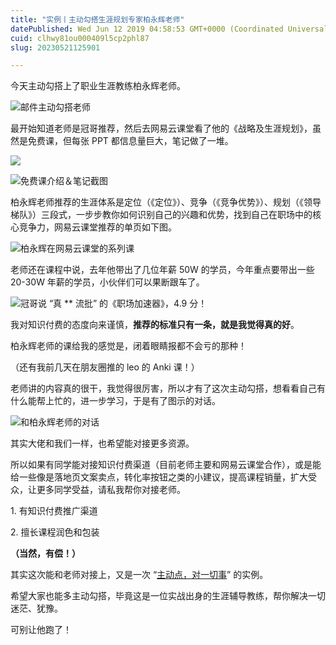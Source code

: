 ```yaml
---
title: "实例丨主动勾搭生涯规划专家柏永辉老师"
datePublished: Wed Jun 12 2019 04:58:53 GMT+0000 (Coordinated Universal Time)
cuid: clhwy81ou000409l5cp2phl87
slug: 20230521125901

---
```


今天主动勾搭上了职业生涯教练柏永辉老师。

![邮件主动勾搭老师](https://cdn.hashnode.com/res/hashnode/image/upload/v1684645030170/b6050775-a5a3-485d-96ad-fefda3c67877.png)

最开始知道老师是冠哥推荐，然后去网易云课堂看了他的《战略及生涯规划》，虽然是免费课，但每张 PPT 都信息量巨大，笔记做了一堆。

![](https://cdn.hashnode.com/res/hashnode/image/upload/v1684645042605/282b4e92-18b9-4507-b73e-65c4276d8fe5.jpeg)

![免费课介绍＆笔记截图](https://cdn.hashnode.com/res/hashnode/image/upload/v1684645047108/01c5c03f-aed4-4818-a6be-f9b440d06c5e.jpeg)

柏永辉老师推荐的生涯体系是定位（《定位》）、竞争（《竞争优势》）、规划（《领导梯队》）三段式，一步步教你如何识别自己的兴趣和优势，找到自己在职场中的核心竞争力，网易云课堂推荐的单页如下图。

![柏永辉在网易云课堂的系列课](https://cdn.hashnode.com/res/hashnode/image/upload/v1684645064169/e0936bdd-d376-4dc1-b732-48ef4d4c3807.jpeg)

老师还在课程中说，去年他带出了几位年薪 50W 的学员，今年重点要带出一些 20-30W 年薪的学员，小伙伴们可以果断跟车了。

![冠哥说 “真 ** 流批” 的《职场加速器》，4.9 分！](https://cdn.hashnode.com/res/hashnode/image/upload/v1684645085753/438bb4a3-2562-4cf9-b321-049d70d6a122.jpeg)

我对知识付费的态度向来谨慎，**推荐的标准只有一条，就是我觉得真的好**。

柏永辉老师的课给我的感觉是，闭着眼睛报都不会亏的那种！

（还有我前几天在朋友圈推的 leo 的 Anki 课！）

老师讲的内容真的很干，我觉得很厉害，所以才有了这次主动勾搭，想看看自己有什么能帮上忙的，进一步学习，于是有了图示的对话。

![和柏永辉老师的对话](https://cdn.hashnode.com/res/hashnode/image/upload/v1684645105267/f7723fb0-a6a6-4a76-8e5b-3352c435a8c1.jpeg)

其实大佬和我们一样，也希望能对接更多资源。

所以如果有同学能对接知识付费渠道（目前老师主要和网易云课堂合作），或是能给一些像是落地页文案卖点，转化率按钮之类的小建议，提高课程销量，扩大受众，让更多同学受益，请私我帮你对接老师。

1\. 有知识付费推广渠道

2\. 擅长课程润色和包装

**（当然，有偿！）**

其实这次能和老师对接上，又是一次 “[主动点，对一切事](https://mp.weixin.qq.com/s?__biz=MzAwNzEzNzU0Ng==&mid=2649586920&idx=1&sn=f005a1e540efff5634c881ec6dd02379&scene=21#wechat_redirect)” 的实例。

希望大家也能多主动勾搭，毕竟这是一位实战出身的生涯辅导教练，帮你解决一切迷茫、犹豫。

可别让他跑了！